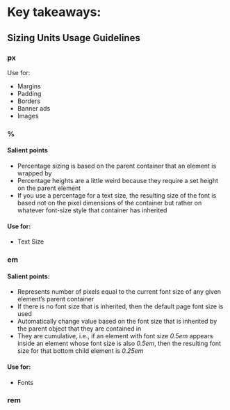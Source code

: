 # Key takeaways:


## Sizing Units Usage Guidelines

### px
Use for:
- Margins
- Padding
- Borders
- Banner ads
- Images

### %
#### Salient points
- Percentage sizing is based on the parent container that an element is wrapped by
- Percentage heights are a little weird because they require a set height on the parent element
- If you use a percentage for a text size, the resulting size of the font is based not on the pixel dimensions of the container but rather on whatever font-size style that container has inherited
#### Use for:
- Text Size

### em
#### Salient points:
- Represents number of pixels equal to the current font size of any given element’s parent container
- If there is no font size that is inherited, then the default page font size is used
- Automatically change value based on the font size that is inherited by the parent object that they are contained in
- They are cumulative, i.e., if an element with font size *0.5em* appears inside an element whose font size is also *0.5em*, then the resulting font size for that bottom child element is *0.25em*
#### Use for:
- Fonts

### rem

